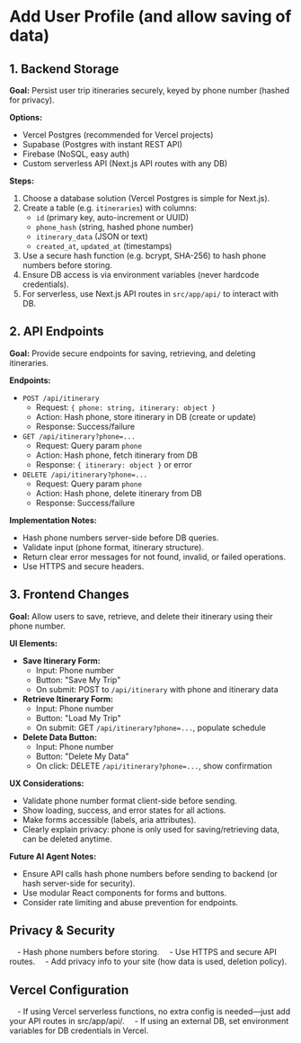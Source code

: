# Add User Profile (and allow saving of data)
## 1. Backend Storage

**Goal:** Persist user trip itineraries securely, keyed by phone number (hashed for privacy).

**Options:**
- Vercel Postgres (recommended for Vercel projects)
- Supabase (Postgres with instant REST API)
- Firebase (NoSQL, easy auth)
- Custom serverless API (Next.js API routes with any DB)

**Steps:**
1. Choose a database solution (Vercel Postgres is simple for Next.js).
2. Create a table (e.g. `itineraries`) with columns:
	- `id` (primary key, auto-increment or UUID)
	- `phone_hash` (string, hashed phone number)
	- `itinerary_data` (JSON or text)
	- `created_at`, `updated_at` (timestamps)
3. Use a secure hash function (e.g. bcrypt, SHA-256) to hash phone numbers before storing.
4. Ensure DB access is via environment variables (never hardcode credentials).
5. For serverless, use Next.js API routes in `src/app/api/` to interact with DB.

## 2. API Endpoints

**Goal:** Provide secure endpoints for saving, retrieving, and deleting itineraries.

**Endpoints:**
- `POST /api/itinerary`
	- Request: `{ phone: string, itinerary: object }`
	- Action: Hash phone, store itinerary in DB (create or update)
	- Response: Success/failure
- `GET /api/itinerary?phone=...`
	- Request: Query param `phone`
	- Action: Hash phone, fetch itinerary from DB
	- Response: `{ itinerary: object }` or error
- `DELETE /api/itinerary?phone=...`
	- Request: Query param `phone`
	- Action: Hash phone, delete itinerary from DB
	- Response: Success/failure

**Implementation Notes:**
- Hash phone numbers server-side before DB queries.
- Validate input (phone format, itinerary structure).
- Return clear error messages for not found, invalid, or failed operations.
- Use HTTPS and secure headers.

## 3. Frontend Changes

**Goal:** Allow users to save, retrieve, and delete their itinerary using their phone number.

**UI Elements:**
- **Save Itinerary Form:**
	- Input: Phone number
	- Button: "Save My Trip"
	- On submit: POST to `/api/itinerary` with phone and itinerary data
- **Retrieve Itinerary Form:**
	- Input: Phone number
	- Button: "Load My Trip"
	- On submit: GET `/api/itinerary?phone=...`, populate schedule
- **Delete Data Button:**
	- Input: Phone number
	- Button: "Delete My Data"
	- On click: DELETE `/api/itinerary?phone=...`, show confirmation

**UX Considerations:**
- Validate phone number format client-side before sending.
- Show loading, success, and error states for all actions.
- Make forms accessible (labels, aria attributes).
- Clearly explain privacy: phone is only used for saving/retrieving data, can be deleted anytime.

**Future AI Agent Notes:**
- Ensure API calls hash phone numbers before sending to backend (or hash server-side for security).
- Use modular React components for forms and buttons.
- Consider rate limiting and abuse prevention for endpoints.

## Privacy & Security
 - Hash phone numbers before storing.  - Use HTTPS and secure API routes.  - Add privacy info to your site (how data is used, deletion policy).

## Vercel Configuration
 - If using Vercel serverless functions, no extra config is needed—just add your API routes in src/app/api/.  - If using an external DB, set environment variables for DB credentials in Vercel.